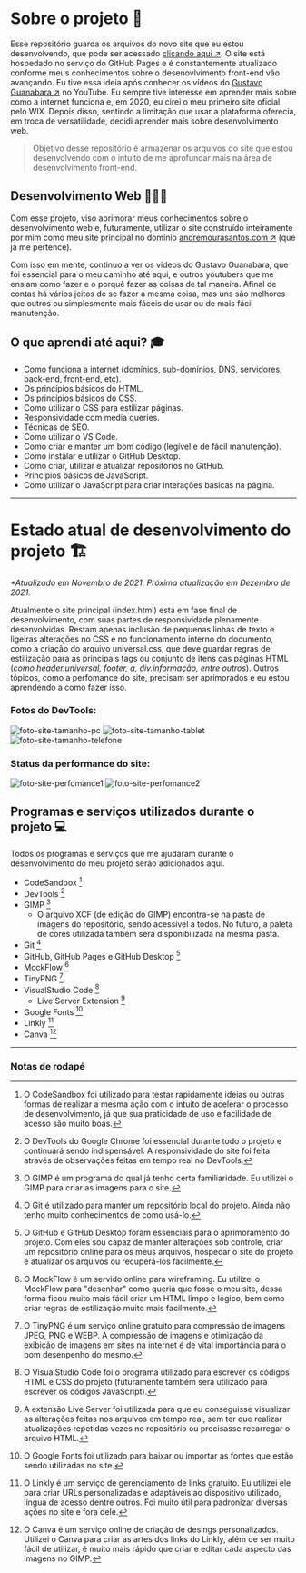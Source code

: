 # Sobre o projeto 📝
Esse repositório guarda os arquivos do novo site que eu estou desenvolvendo, que pode ser acessado [clicando aqui ↗](https://andremourasantos.github.io/). O site está hospedado no serviço do GitHub Pages e é constantemente atualizado conforme meus conhecimentos sobre o desenovlvimento front-end vão avançando. Eu tive essa ideia após conhecer os vídeos do [Gustavo Guanabara ↗](https://www.youtube.com/c/CursoemV%C3%ADdeo) no YouTube. Eu sempre tive interesse em aprender mais sobre como a internet funciona e, em 2020, eu cirei o meu primeiro site oficial pelo WIX. Depois disso, sentindo a limitação que usar a plataforma oferecia, em troca de versatilidade, decidi aprender mais sobre desenvolvimento web.

> Objetivo desse repositório é armazenar os arquivos do site que estou desenvolvendo com o intuito de me aprofundar mais na área de desenvolvimento front-end.

## Desenvolvimento Web 👨🏽‍💻
Com esse projeto, viso aprimorar meus conhecimentos sobre o desenvolvimento web e, futuramente, utilizar o site construído inteiramente por mim como meu site principal no domínio [andremourasantos.com ↗](https://www.andremoruasantos.com) (que já me pertence).

Com isso em mente, continuo a ver os vídeos do Gustavo Guanabara, que foi essencial para o meu caminho até aqui, e outros youtubers que me ensiam como fazer e o porquê fazer as coisas de tal maneira. Afinal de contas há vários jeitos de se fazer a mesma coisa, mas uns são melhores que outros ou simplesmente mais fáceis de usar ou de mais fácil manutenção.

## O que aprendi até aqui? 🎓
- Como funciona a internet (domínios, sub-domínios, DNS, servidores, back-end, front-end, etc).
- Os princípios básicos do HTML.
- Os princípios básicos do CSS.
- Como utilizar o CSS para estilizar páginas.
- Responsividade com media queries.
- Técnicas de SEO.
- Como utilizar o VS Code.
- Como criar e manter um bom código (legível e de fácil manutenção).
- Como instalar e utilizar o GitHub Desktop.
- Como criar, utilizar e atualizar repositórios no GitHub.
- Princípios básicos de JavaScript.
- Como utilizar o JavaScript para criar interações básicas na página.

---

# Estado atual de desenvolvimento do projeto 🏗
_*Atualizado em Novembro de 2021. Próxima atualização em Dezembro de 2021._

Atualmente o site principal (index.html) está em fase final de desenvolvimento, com suas partes de responsividade plenamente desenvolvidas. Restam apenas inclusão de pequenas linhas de texto e ligeiras alterações no CSS e no funcionamento interno do documento, como a criação do arquivo universal.css, que deve guardar regras de estilização para as principais tags ou conjunto de itens das páginas HTML (_como header.universal, footer, a, div.informação, entre outros_). Outros tópicos, como a perfomance do site, precisam ser aprimorados e eu estou aprendendo a como fazer isso.

### Fotos do DevTools:
![foto-site-tamanho-pc](https://user-images.githubusercontent.com/92397834/140981870-86a6eda3-662d-434a-a324-aeba7fb4b817.png)
![foto-site-tamanho-tablet](https://user-images.githubusercontent.com/92397834/140981875-ec3bc36a-5db0-4379-a4c5-44bfbd8eca85.png)
![foto-site-tamanho-telefone](https://user-images.githubusercontent.com/92397834/140981879-81a0b9df-dd63-4212-9841-75b2088c2a7b.png)

### Status da performance do site:
![foto-site-perfomance1](https://user-images.githubusercontent.com/92397834/140989001-ef2a748b-39c5-4a11-a10e-63db9a06e8dd.png)
![foto-site-perfomance2](https://user-images.githubusercontent.com/92397834/140989481-9ae20922-806f-425c-9832-127b82322da7.png)


## Programas e serviços utilizados durante o projeto 💻
Todos os programas e serviços que me ajudaram durante o desenvolvimento do meu projeto serão adicionados aqui.
- CodeSandbox [^1]
- DevTools [^2]
- GIMP [^3]
	- O arquivo XCF (de edição do GIMP) encontra-se na pasta de imagens do repositório, sendo acessível a todos. No futuro, a paleta de cores utilizada também será disponibilizada na mesma pasta.
- Git [^4]
- GitHub, GitHub Pages e GitHub Desktop [^5]
- MockFlow [^6]
- TinyPNG [^7]
- VisualStudio Code [^8]
	- Live Server Extension [^9]
- Google Fonts [^10]
- Linkly [^11]
- Canva [^12]

---

### Notas de rodapé
[^1]:O CodeSandbox foi utilizado para testar rapidamente ideias ou outras formas de realizar a mesma ação com o intuito de acelerar o processo de desenvolvimento, já que sua praticidade de uso e facilidade de acesso são muito boas.
[^2]:O DevTools do Google Chrome foi essencial durante todo o projeto e continuará sendo indispensável. A responsividade do site foi feita através de observações feitas em tempo real no DevTools.
[^3]:O GIMP é um programa do qual já tenho certa familiaridade. Eu utilizei o GIMP para criar as imagens para o site.
[^4]:O Git é utilizado para manter um repositório local do projeto. Ainda não tenho muito conhecimentos de como usá-lo.
[^5]:O GitHub e GitHub Desktop foram essenciais para o aprimoramento do projeto. Com eles sou capaz de manter alterações sob controle, criar um repositório online para os meus arquivos, hospedar o site do projeto e atualizar os arquivos ou recuperá-los facilmente.
[^6]:O MockFlow é um servido online para wireframing. Eu utilizei o MockFlow para "desenhar" como queria que fosse o meu site, dessa forma ficou muito mais fácil criar um HTML limpo e lógico, bem como criar regras de estilização muito mais facilmente.
[^7]:O TinyPNG é um serviço online gratuito para compressão de imagens JPEG, PNG e WEBP. A compressão de imagens e otimização da exibição de imagens em sites na internet é de vital importância para o bom desenpenho do mesmo.
[^8]:O VisualStudio Code foi o programa utilizado para escrever os códigos HTML e CSS do projeto (futuramente também será utilizado para escrever os códigos JavaScript).
[^9]:A extensão Live Server foi utilizada para que eu conseguisse visualizar as alterações feitas nos arquivos em tempo real, sem ter que realizar atualizações repetidas vezes no repositório ou precisasse recarregar o arquivo HTML.
[^10]:O Google Fonts foi utilizado para baixar ou importar as fontes que estão sendo utilizadas no site.
[^11]: O Linkly é um serviço de gerenciamento de links gratuito. Eu utilizei ele para criar URLs personalizadas e adaptáveis ao dispositivo utilizado, língua de acesso dentre outros. Foi muito útil para padronizar diversas ações no site e fora dele.
[^12]: O Canva é um serviço online de criação de desings personalizados. Utilizei o Canva para criar as artes dos links do Linkly, além de ser muito fácil de utilizar, é muito mais rápido que criar e editar cada aspecto das imagens no GIMP.